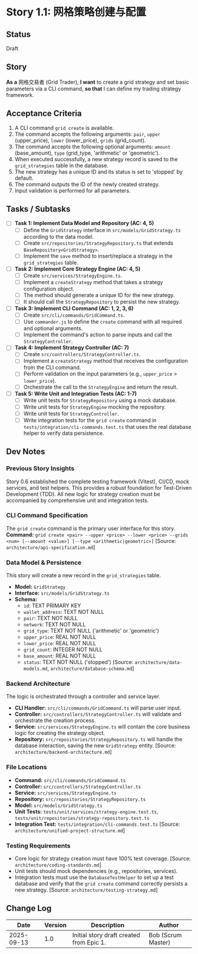 # Story 1.1: 网格策略创建与配置

## Status
Draft

## Story
**As a** 网格交易者 (Grid Trader),
**I want** to create a grid strategy and set basic parameters via a CLI command,
**so that** I can define my trading strategy framework.

## Acceptance Criteria
1.  A CLI command `grid create` is available.
2.  The command accepts the following arguments: `pair`, `upper` (upper_price), `lower` (lower_price), `grids` (grid_count).
3.  The command accepts the following optional arguments: `amount` (base_amount), `type` (grid_type, 'arithmetic' or 'geometric').
4.  When executed successfully, a new strategy record is saved to the `grid_strategies` table in the database.
5.  The new strategy has a unique ID and its status is set to 'stopped' by default.
6.  The command outputs the ID of the newly created strategy.
7.  Input validation is performed for all parameters.

## Tasks / Subtasks
- [ ] **Task 1: Implement Data Model and Repository (AC: 4, 5)**
  - [ ] Define the `GridStrategy` interface in `src/models/GridStrategy.ts` according to the data model.
  - [ ] Create `src/repositories/StrategyRepository.ts` that extends `BaseRepository<GridStrategy>`.
  - [ ] Implement the `save` method to insert/replace a strategy in the `grid_strategies` table.
- [ ] **Task 2: Implement Core Strategy Engine (AC: 4, 5)**
  - [ ] Create `src/services/StrategyEngine.ts`.
  - [ ] Implement a `createStrategy` method that takes a strategy configuration object.
  - [ ] The method should generate a unique ID for the new strategy.
  - [ ] It should call the `StrategyRepository` to persist the new strategy.
- [ ] **Task 3: Implement CLI Command (AC: 1, 2, 3, 6)**
  - [ ] Create `src/cli/commands/GridCommand.ts`.
  - [ ] Use `commander.js` to define the `create` command with all required and optional arguments.
  - [ ] Implement the command's action to parse inputs and call the `StrategyController`.
- [ ] **Task 4: Implement Strategy Controller (AC: 7)**
  - [ ] Create `src/controllers/StrategyController.ts`.
  - [ ] Implement a `createStrategy` method that receives the configuration from the CLI command.
  - [ ] Perform validation on the input parameters (e.g., `upper_price` > `lower_price`).
  - [ ] Orchestrate the call to the `StrategyEngine` and return the result.
- [ ] **Task 5: Write Unit and Integration Tests (AC: 1-7)**
  - [ ] Write unit tests for `StrategyRepository` using a mock database.
  - [ ] Write unit tests for `StrategyEngine` mocking the repository.
  - [ ] Write unit tests for `StrategyController`.
  - [ ] Write integration tests for the `grid create` command in `tests/integration/cli-commands.test.ts` that uses the real database helper to verify data persistence.

## Dev Notes

### Previous Story Insights
Story 0.6 established the complete testing framework (Vitest), CI/CD, mock services, and test helpers. This provides a robust foundation for Test-Driven Development (TDD). All new logic for strategy creation must be accompanied by comprehensive unit and integration tests.

### CLI Command Specification
The `grid create` command is the primary user interface for this story.
**Command:** `grid create <pair> --upper <price> --lower <price> --grids <num> [--amount <value>] [--type <arithmetic|geometric>]`
[Source: `architecture/api-specification.md`]

### Data Model & Persistence
This story will create a new record in the `grid_strategies` table.
- **Model:** `GridStrategy`
- **Interface:** `src/models/GridStrategy.ts`
- **Schema:**
  - `id`: TEXT PRIMARY KEY
  - `wallet_address`: TEXT NOT NULL
  - `pair`: TEXT NOT NULL
  - `network`: TEXT NOT NULL
  - `grid_type`: TEXT NOT NULL ('arithmetic' or 'geometric')
  - `upper_price`: REAL NOT NULL
  - `lower_price`: REAL NOT NULL
  - `grid_count`: INTEGER NOT NULL
  - `base_amount`: REAL NOT NULL
  - `status`: TEXT NOT NULL ('stopped')
[Source: `architecture/data-models.md`, `architecture/database-schema.md`]

### Backend Architecture
The logic is orchestrated through a controller and service layer.
- **CLI Handler:** `src/cli/commands/GridCommand.ts` will parse user input.
- **Controller:** `src/controllers/StrategyController.ts` will validate and orchestrate the creation process.
- **Service:** `src/services/StrategyEngine.ts` will contain the core business logic for creating the strategy object.
- **Repository:** `src/repositories/StrategyRepository.ts` will handle the database interaction, saving the new `GridStrategy` entity.
[Source: `architecture/backend-architecture.md`]

### File Locations
- **Command:** `src/cli/commands/GridCommand.ts`
- **Controller:** `src/controllers/StrategyController.ts`
- **Service:** `src/services/StrategyEngine.ts`
- **Repository:** `src/repositories/StrategyRepository.ts`
- **Model:** `src/models/GridStrategy.ts`
- **Unit Tests:** `tests/unit/services/strategy-engine.test.ts`, `tests/unit/repositories/strategy-repository.test.ts`
- **Integration Test:** `tests/integration/cli-commands.test.ts`
[Source: `architecture/unified-project-structure.md`]

### Testing Requirements
- Core logic for strategy creation must have 100% test coverage. [Source: `architecture/coding-standards.md`]
- Unit tests should mock dependencies (e.g., repositories, services).
- Integration tests must use the `DatabaseTestHelper` to set up a test database and verify that the `grid create` command correctly persists a new strategy. [Source: `architecture/testing-strategy.md`]

## Change Log
| Date | Version | Description | Author |
|------|---------|-------------|--------|
| 2025-09-13 | 1.0 | Initial story draft created from Epic 1. | Bob (Scrum Master) |
